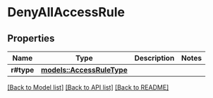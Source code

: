 # DenyAllAccessRule

## Properties

Name | Type | Description | Notes
------------ | ------------- | ------------- | -------------
**r#type** | [**models::AccessRuleType**](AccessRuleType.md) |  | 

[[Back to Model list]](../README.md#documentation-for-models) [[Back to API list]](../README.md#documentation-for-api-endpoints) [[Back to README]](../README.md)


